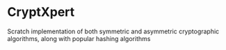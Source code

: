 # CryptXpert
Scratch implementation of both symmetric and asymmetric cryptographic algorithms, along with popular hashing algorithms

